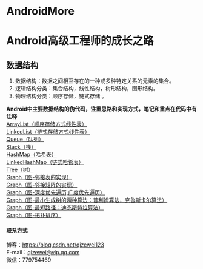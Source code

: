 # AndroidMore
# Android高级工程师的成长之路

## 数据结构
1. 数据结构：数据之间相互存在的一种或多种特定关系的元素的集合。
2. 逻辑结构分类：集合结构，线性结构，树形结构，图形结构。
3. 物理结构分类：顺序存储，链式存储 。

**Android中主要数据结构的伪代码，注重思路和实现方式，笔记和重点在代码中有注释**<br/>
[ArrayList（顺序存储方式线性表）](https://github.com/QzwJuHao/AndroidMore/blob/master/app/src/main/java/com/example/god/androidmore/datastructure/ArrayList.java)
<br/>
[LinkedList（链式存储方式线性表）](https://github.com/QzwJuHao/AndroidMore/blob/master/app/src/main/java/com/example/god/androidmore/datastructure/LinkedList.java)
<br/>
[Queue（队列）](https://github.com/QzwJuHao/AndroidMore/blob/master/app/src/main/java/com/example/god/androidmore/datastructure/MyQueue.java)
<br/>
[Stack（栈）](https://github.com/QzwJuHao/AndroidMore/blob/master/app/src/main/java/com/example/god/androidmore/datastructure/MyStack.java)
<br/>
[HashMap（哈希表）](https://github.com/QzwJuHao/AndroidMore/blob/master/app/src/main/java/com/example/god/androidmore/datastructure/HashMap.java)
<br/>
[LinkedHashMap（链式哈希表）](https://github.com/QzwJuHao/AndroidMore/blob/master/app/src/main/java/com/example/god/androidmore/datastructure/LinkedHashMap.java)
<br/>
[Tree（树）](https://github.com/QzwJuHao/AndroidMore/blob/master/app/src/main/java/com/example/god/androidmore/datastructure/Tree.java)
<br/>
[Graph（图-邻接表的实现）](https://github.com/QzwJuHao/AndroidMore/blob/master/app/src/main/java/com/example/god/androidmore/datastructure/GraphLinekd.java)
<br/>
[Graph（图-邻接矩阵的实现）](https://github.com/QzwJuHao/AndroidMore/blob/master/app/src/main/java/com/example/god/androidmore/datastructure/Graph.java)
<br/>
[Graph（图-深度优先遍历,广度优先遍历）](https://github.com/QzwJuHao/AndroidMore/blob/master/app/src/main/java/com/example/god/androidmore/datastructure/Graph.java)
<br/>
[Graph（图-最小生成树的两种算法：普利姆算法，克鲁斯卡尔算法）](https://github.com/QzwJuHao/AndroidMore/blob/master/app/src/main/java/com/example/god/androidmore/datastructure/Graph.java)
<br/>
[Graph（图-最短路径：迪杰斯特拉算法）](https://github.com/QzwJuHao/AndroidMore/blob/master/app/src/main/java/com/example/god/androidmore/datastructure/Graph.java)
<br/>
[Graph（图-拓扑排序）](https://github.com/QzwJuHao/AndroidMore/blob/master/app/src/main/java/com/example/god/androidmore/datastructure/GraphTopologic.java)
<br/>


#### 联系方式
博客：https://blog.csdn.net/qizewei123<br/>
E-mail：qizewei@vip.qq.com<br/>
微信：779754469
